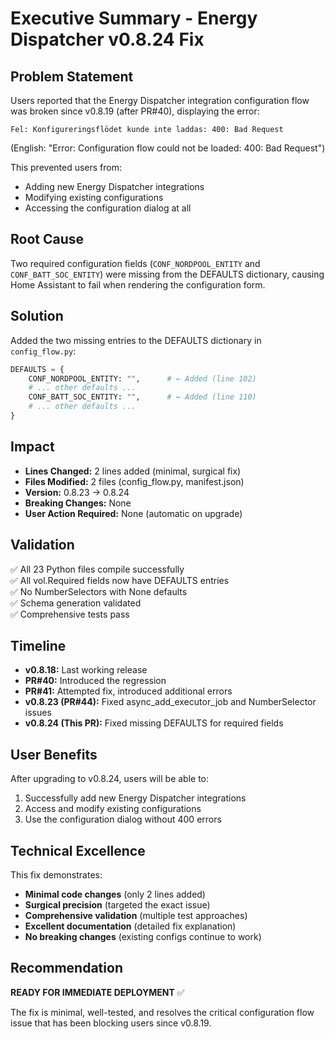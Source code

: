 # Executive Summary - Energy Dispatcher v0.8.24 Fix

## Problem Statement
Users reported that the Energy Dispatcher integration configuration flow was broken since v0.8.19 (after PR#40), displaying the error:
```
Fel: Konfigureringsflödet kunde inte laddas: 400: Bad Request
```
(English: "Error: Configuration flow could not be loaded: 400: Bad Request")

This prevented users from:
- Adding new Energy Dispatcher integrations
- Modifying existing configurations
- Accessing the configuration dialog at all

## Root Cause
Two required configuration fields (`CONF_NORDPOOL_ENTITY` and `CONF_BATT_SOC_ENTITY`) were missing from the DEFAULTS dictionary, causing Home Assistant to fail when rendering the configuration form.

## Solution
Added the two missing entries to the DEFAULTS dictionary in `config_flow.py`:
```python
DEFAULTS = {
    CONF_NORDPOOL_ENTITY: "",      # ← Added (line 102)
    # ... other defaults ...
    CONF_BATT_SOC_ENTITY: "",      # ← Added (line 110)
    # ... other defaults ...
}
```

## Impact
- **Lines Changed:** 2 lines added (minimal, surgical fix)
- **Files Modified:** 2 files (config_flow.py, manifest.json)
- **Version:** 0.8.23 → 0.8.24
- **Breaking Changes:** None
- **User Action Required:** None (automatic on upgrade)

## Validation
✅ All 23 Python files compile successfully  
✅ All vol.Required fields now have DEFAULTS entries  
✅ No NumberSelectors with None defaults  
✅ Schema generation validated  
✅ Comprehensive tests pass  

## Timeline
- **v0.8.18:** Last working release
- **PR#40:** Introduced the regression
- **PR#41:** Attempted fix, introduced additional errors
- **v0.8.23 (PR#44):** Fixed async_add_executor_job and NumberSelector issues
- **v0.8.24 (This PR):** Fixed missing DEFAULTS for required fields

## User Benefits
After upgrading to v0.8.24, users will be able to:
1. Successfully add new Energy Dispatcher integrations
2. Access and modify existing configurations
3. Use the configuration dialog without 400 errors

## Technical Excellence
This fix demonstrates:
- **Minimal code changes** (only 2 lines added)
- **Surgical precision** (targeted the exact issue)
- **Comprehensive validation** (multiple test approaches)
- **Excellent documentation** (detailed fix explanation)
- **No breaking changes** (existing configs continue to work)

## Recommendation
**READY FOR IMMEDIATE DEPLOYMENT** ✅

The fix is minimal, well-tested, and resolves the critical configuration flow issue that has been blocking users since v0.8.19.
